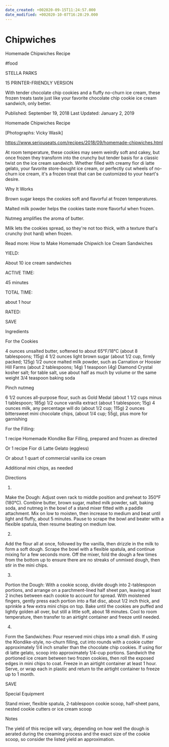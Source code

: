 ```yaml
---
date_created: +002020-09-15T11:24:57.000
date_modified: +002020-10-07T16:28:29.000
---
```


# Chipwiches

Homemade Chipwiches Recipe

#food

STELLA PARKS

15 PRINTER-FRIENDLY VERSION

With tender chocolate chip cookies and a fluffy no-churn ice cream, these frozen treats taste just like your favorite chocolate chip cookie ice cream sandwich, only better.

Published: September 19, 2018 Last Updated: January 2, 2019

Homemade Chipwiches Recipe

[Photographs: Vicky Wasik]

https://www.seriouseats.com/recipes/2018/09/homemade-chipwiches.html

At room temperature, these cookies may seem weirdly soft and cakey, but once frozen they transform into the crunchy but tender basis for a classic twist on the ice cream sandwich. Whether filled with creamy fior di latte gelato, your favorite store-bought ice cream, or perfectly cut wheels of no-churn ice cream, it's a frozen treat that can be customized to your heart's desire.

Why It Works

Brown sugar keeps the cookies soft and flavorful at frozen temperatures.

Malted milk powder helps the cookies taste more flavorful when frozen.

Nutmeg amplifies the aroma of butter.

Milk lets the cookies spread, so they're not too thick, with a texture that's crunchy (not hard) when frozen.

Read more: How to Make Homemade Chipwich Ice Cream Sandwiches

YIELD:

About 10 ice cream sandwiches

ACTIVE TIME:

45 minutes

TOTAL TIME:

about 1 hour

RATED:

    
 SAVE

Ingredients

For the Cookies

4 ounces unsalted butter, softened to about 65°F/18°C (about 8 tablespoons; 115g)
4 1/2 ounces light brown sugar (about 1/2 cup, firmly packed; 125g)
1/2 ounce malted milk powder, such as Carnation or Hoosier Hill Farms (about 2 tablespoons; 14g)
1 teaspoon (4g) Diamond Crystal kosher salt; for table salt, use about half as much by volume or the same weight
3/4 teaspoon baking soda

Pinch nutmeg

6 1/2 ounces all-purpose flour, such as Gold Medal (about 1 1/2 cups minus 1 tablespoon; 185g)
1/2 ounce vanilla extract (about 1 tablespoon; 15g)
4 ounces milk, any percentage will do (about 1/2 cup; 115g)
2 ounces bittersweet mini chocolate chips, (about 1/4 cup; 55g), plus more for garnishing

For the Filling:

1 recipe Homemade Klondike Bar Filling, prepared and frozen as directed

Or 1 recipe Fior di Latte Gelato (eggless)

Or about 1 quart of commercial vanilla ice cream

Additional mini chips, as needed

Directions

1.

Make the Dough: Adjust oven rack to middle position and preheat to 350°F (180°C). Combine butter, brown sugar, malted milk powder, salt, baking soda, and nutmeg in the bowl of a stand mixer fitted with a paddle attachment. Mix on low to moisten, then increase to medium and beat until light and fluffy, about 5 minutes. Pause to scrape the bowl and beater with a flexible spatula, then resume beating on medium low.

2.

Add the flour all at once, followed by the vanilla, then drizzle in the milk to form a soft dough. Scrape the bowl with a flexible spatula, and continue mixing for a few seconds more. Off the mixer, fold the dough a few times from the bottom up to ensure there are no streaks of unmixed dough, then stir in the mini chips.

3.

Portion the Dough: With a cookie scoop, divide dough into 2-tablespoon portions, and arrange on a parchment-lined half sheet pan, leaving at least 2 inches between each cookie to account for spread. With moistened fingers, gently press each portion into a flat disc, about 1/2 inch thick, and sprinkle a few extra mini chips on top. Bake until the cookies are puffed and lightly golden all over, but still a little soft, about 18 minutes. Cool to room temperature, then transfer to an airtight container and freeze until needed.

4.

Form the Sandwiches: Pour reserved mini chips into a small dish. If using the Klondike-style, no-churn filling, cut into rounds with a cookie cutter approximately 1/4 inch smaller than the chocolate chip cookies. If using fior di latte gelato, scoop into approximately 1/4-cup portions. Sandwich the portioned ice cream between two frozen cookies, then roll the exposed edges in mini chips to coat. Freeze in an airtight container at least 1 hour. Serve, or wrap each in plastic and return to the airtight container to freeze up to 1 month.

 SAVE

Special Equipment

Stand mixer, flexible spatula, 2-tablespoon cookie scoop, half-sheet pans, nested cookie cutters or ice cream scoop

Notes

The yield of this recipe will vary, depending on how well the dough is aerated during the creaming process and the exact size of the cookie scoop, so consider the listed yield an approximation.
